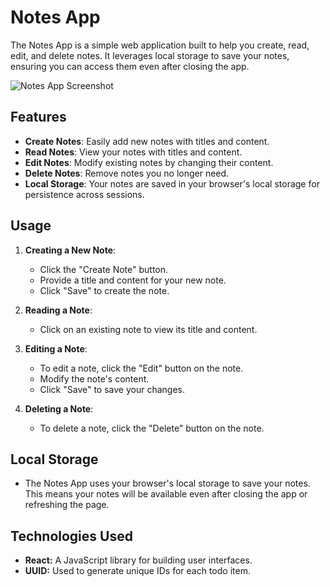 # Notes App

The Notes App is a simple web application built to help you create, read, edit, and delete notes. It leverages local storage to save your notes, ensuring you can access them even after closing the app.

![Notes App Screenshot]((image.png))

## Features

- **Create Notes**: Easily add new notes with titles and content.
- **Read Notes**: View your notes with titles and content.
- **Edit Notes**: Modify existing notes by changing their content.
- **Delete Notes**: Remove notes you no longer need.
- **Local Storage**: Your notes are saved in your browser's local storage for persistence across sessions.

## Usage

1. **Creating a New Note**:
   - Click the "Create Note" button.
   - Provide a title and content for your new note.
   - Click "Save" to create the note.

2. **Reading a Note**:
   - Click on an existing note to view its title and content.

3. **Editing a Note**:
   - To edit a note, click the "Edit" button on the note.
   - Modify the note's content.
   - Click "Save" to save your changes.

4. **Deleting a Note**:
   - To delete a note, click the "Delete" button on the note.

## Local Storage
- The Notes App uses your browser's local storage to save your notes. This means your notes will be available even after closing the app or refreshing the page.

## Technologies Used
- **React:** A JavaScript library for building user interfaces.
- **UUID:** Used to generate unique IDs for each todo item.
